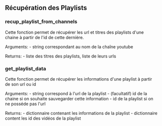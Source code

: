## Récupération des Playlists 

### recup_playlist_from_channels

Cette fonction permet de récupérer les url et titres des playlists d'une chaine à partir de l'id de cette dernière.

  Arguments: 
     - string correspondant au nom de la chaîne youtube
    
  Returns: 
     - liste des titres des playlists, liste de leurs urls
 
 ### get_playlist_data
 
 Cette fonction permet de récupérer les informations d'une playlist à partir de son url ou id
 
 Arguments:
    - string correspond à l'url de la playlist
    - (facultatif) id de la chaine si on souhaite sauvegarder cette information
    - id de la playlist si on ne posséde pas l'url
   
 Returns:
    - dictionnaire contenant les informations de la playlist
    - dictionnaire content les id des vidéos de la playlist
